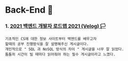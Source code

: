 # Back-End 💾
### 1. <a href="https://velog.io/@geeneve/2021-%EB%B0%B1%EC%97%94%EB%93%9C-%EA%B0%9C%EB%B0%9C%EC%9E%90-%EB%A1%9C%EB%93%9C%EB%A7%B5">2021 백엔드 개발자 로드맵 2021 (Velog) 🏳</a>
    기초적인 CS에 대한 정보 사이트부터 백엔드를 배우고자 
    할때의 공부 진행방식을 잘 설명해주신 게시글이다.
    개인적으로 " SQL 과 NoSQL 방식의 차이 " 게시글을 너무 잘 읽었다.
    틈틈히 시간이 빌 때마다 읽어줘야 하는 필수 게시글이라고 느꼈다.
  
